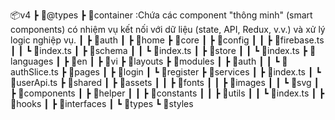 📦v4
┣ 📂@types
┣ 📂container :Chứa các component "thông minh" (smart components) có nhiệm vụ kết nối với dữ liệu (state, API, Redux, v.v.) và xử lý logic nghiệp vụ.
┃ ┣ 📂auth
┃ ┣ 📂home
┣ 📂core
┃ ┣ 📂config
┃ ┃ ┣ 📜firebase.ts
┃ ┃ ┗ 📜index.ts
┃ ┣ 📂schema
┃ ┃ ┗ 📜index.ts
┃ ┣ 📂store
┃ ┃ ┗ 📜index.ts
┣ 📂languages
┃ ┣ 📂en
┃ ┣ 📂vi
┣ 📂layouts
┣ 📂modules
┃ ┣ 📂auth
┃ ┃ ┗ 📜authSlice.ts
┣ 📂pages
┃ ┣ 📂login
┃ ┗ 📂register
┣ 📂services
┃ ┣ 📜index.ts
┃ ┗ 📜userApi.ts
┣ 📂shared
┃ ┣ 📂assets
┃ ┃ ┣ 📂fonts
┃ ┃ ┣ 📂images
┃ ┃ ┗ 📂svg
┃ ┣ 📂components
┃ ┣ 📂helper
┃ ┃ ┣ 📂constants
┃ ┃ ┣ 📂utils
┃ ┃ ┗ 📜index.ts
┃ ┣ 📂hooks
┃ ┣ 📂interfaces
┃ ┗ 📂types
┗ 📂styles
